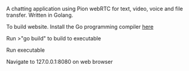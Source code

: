 A chatting application using Pion webRTC for text, video, voice and file transfer. Written in Golang.

To build website. Install the Go programming compiler <a href="https://golang.org/dl/">here</a>

Run >"go build" to build to executable

Run executable

Navigate to 127.0.0.1:8080 on web browser